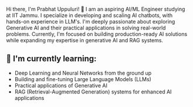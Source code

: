 Hi there, I'm Prabhat Uppuluri! 👋
I am an aspiring AI/ML Engineer studying at IIT Jammu. I specialize in developing and scaling AI chatbots, with hands-on experience in LLM's. I'm deeply passionate about exploring Generative AI and their practical applications in solving real-world problems. Currently, I'm focused on building production-ready AI solutions while expanding my expertise in generative AI and RAG systems.
## 🌱 I'm currently learning:

- Deep Learning and Neural Networks from the ground up
- Building and fine-tuning Large Language Models (LLMs)
- Practical applications of Generative AI
- RAG (Retrieval-Augmented Generation) systems for enhanced AI applications
